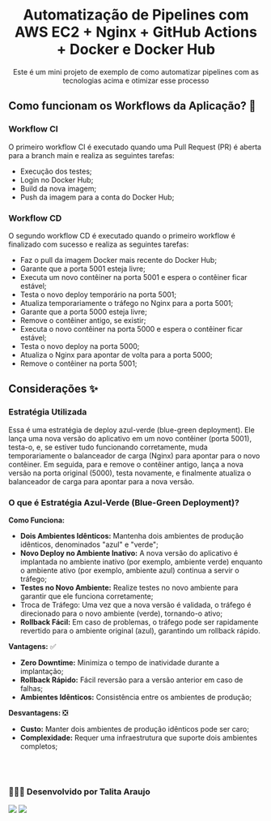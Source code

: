 <div align="center">

# Automatização de Pipelines com AWS EC2 + Nginx + GitHub Actions + Docker e Docker Hub

Este é um mini projeto de exemplo de como automatizar pipelines com as tecnologias acima e otimizar esse processo

</div>

## Como funcionam os Workflows da Aplicação? 👋

### Workflow CI

O primeiro workflow CI é executado quando uma Pull Request (PR) é aberta para a branch main e realiza as seguintes tarefas:

- Execução dos testes;
- Login no Docker Hub;
- Build da nova imagem;
- Push da imagem para a conta do Docker Hub;

### Workflow CD

O segundo workflow CD é executado quando o primeiro workflow é finalizado com sucesso e realiza as seguintes tarefas:

- Faz o pull da imagem Docker mais recente do Docker Hub;
- Garante que a porta 5001 esteja livre;
- Executa um novo contêiner na porta 5001 e espera o contêiner ficar estável;
- Testa o novo deploy temporário na porta 5001;
- Atualiza temporariamente o tráfego no Nginx para a porta 5001;
- Garante que a porta 5000 esteja livre;
- Remove o contêiner antigo, se existir;
- Executa o novo contêiner na porta 5000 e espera o contêiner ficar estável;
- Testa o novo deploy na porta 5000;
- Atualiza o Nginx para apontar de volta para a porta 5000;
- Remove o contêiner na porta 5001;

## Considerações ✨

### Estratégia Utilizada

Essa é uma estratégia de deploy azul-verde (blue-green deployment). Ele lança uma nova versão do aplicativo em um novo contêiner (porta 5001), testa-o, e, se estiver tudo funcionando corretamente, muda temporariamente o balanceador de carga (Nginx) para apontar para o novo contêiner. Em seguida, para e remove o contêiner antigo, lança a nova versão na porta original (5000), testa novamente, e finalmente atualiza o balanceador de carga para apontar para a nova versão.

### O que é Estratégia Azul-Verde (Blue-Green Deployment)?

**Como Funciona:**

- **Dois Ambientes Idênticos:** Mantenha dois ambientes de produção idênticos, denominados "azul" e "verde";
- **Novo Deploy no Ambiente Inativo:** A nova versão do aplicativo é implantada no ambiente inativo (por exemplo, ambiente verde) enquanto o ambiente ativo (por exemplo, ambiente azul) continua a servir o tráfego;
- **Testes no Novo Ambiente:** Realize testes no novo ambiente para garantir que ele funciona corretamente;
- Troca de Tráfego: Uma vez que a nova versão é validada, o tráfego é direcionado para o novo ambiente (verde), tornando-o ativo;
- **Rollback Fácil:** Em caso de problemas, o tráfego pode ser rapidamente revertido para o ambiente original (azul), garantindo um rollback rápido.

**Vantagens:** ✅

- **Zero Downtime:** Minimiza o tempo de inatividade durante a implantação;
- **Rollback Rápido:** Fácil reversão para a versão anterior em caso de falhas;
- **Ambientes Idênticos:** Consistência entre os ambientes de produção;

**Desvantagens:** ❎

- **Custo:** Manter dois ambientes de produção idênticos pode ser caro;
- **Complexidade:** Requer uma infraestrutura que suporte dois ambientes completos;

<br><br>

### 👩🏽‍💻 Desenvolvido por Talita Araujo

<div align="left">
  <a href = "mailto:talitacumi.araujo@gmail.com"><img src="https://img.shields.io/badge/-Gmail-db4a39?style=for-the-badge&logo=gmail&logoColor=white"></a>
  <a href="https://www.linkedin.com/in/talitaaraujodev" target="_blank"><img src="https://img.shields.io/badge/LinkedIn-0077B5?style=for-the-badge&logo=linkedin&logoColor=white"></a>
</div>
